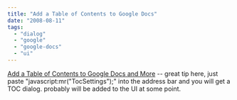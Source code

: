```yaml
---
title: "Add a Table of Contents to Google Docs"
date: "2008-08-11"
tags: 
  - "dialog"
  - "google"
  - "google-docs"
  - "ui"
---
```


[Add a Table of Contents to Google Docs and More](http://googlesystem.blogspot.com/2008/08/add-table-of-contents-to-google-docs.html) -- great tip here, just paste "javascript:mr("TocSettings");" into the address bar and you will get a TOC dialog. probably will be added to the UI at some point.
